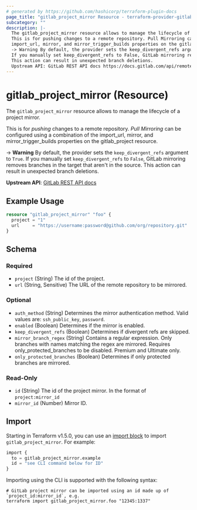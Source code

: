 ```yaml
---
# generated by https://github.com/hashicorp/terraform-plugin-docs
page_title: "gitlab_project_mirror Resource - terraform-provider-gitlab"
subcategory: ""
description: |-
  The gitlab_project_mirror resource allows to manage the lifecycle of a project mirror.
  This is for pushing changes to a remote repository. Pull Mirroring can be configured using a combination of the
  import_url, mirror, and mirror_trigger_builds properties on the gitlab_project resource.
  -> Warning By default, the provider sets the keep_divergent_refs argument to True.
  If you manually set keep_divergent_refs to False, GitLab mirroring removes branches in the target that aren't in the source.
  This action can result in unexpected branch deletions.
  Upstream API: GitLab REST API docs https://docs.gitlab.com/api/remote_mirrors/
---
```


# gitlab_project_mirror (Resource)

The `gitlab_project_mirror` resource allows to manage the lifecycle of a project mirror.

This is for *pushing* changes to a remote repository. *Pull Mirroring* can be configured using a combination of the
import_url, mirror, and mirror_trigger_builds properties on the gitlab_project resource.

-> **Warning** By default, the provider sets the `keep_divergent_refs` argument to `True`.
   If you manually set `keep_divergent_refs` to `False`, GitLab mirroring removes branches in the target that aren't in the source.
   This action can result in unexpected branch deletions.

**Upstream API**: [GitLab REST API docs](https://docs.gitlab.com/api/remote_mirrors/)

## Example Usage

```terraform
resource "gitlab_project_mirror" "foo" {
  project = "1"
  url     = "https://username:password@github.com/org/repository.git"
}
```

<!-- schema generated by tfplugindocs -->
## Schema

### Required

- `project` (String) The id of the project.
- `url` (String, Sensitive) The URL of the remote repository to be mirrored.

### Optional

- `auth_method` (String) Determines the mirror authentication method. Valid values are: `ssh_public_key`, `password`.
- `enabled` (Boolean) Determines if the mirror is enabled.
- `keep_divergent_refs` (Boolean) Determines if divergent refs are skipped.
- `mirror_branch_regex` (String) Contains a regular expression. Only branches with names matching the regex are mirrored. Requires only_protected_branches to be disabled. Premium and Ultimate only.
- `only_protected_branches` (Boolean) Determines if only protected branches are mirrored.

### Read-Only

- `id` (String) The id of the project mirror. In the format of `project:mirror_id`
- `mirror_id` (Number) Mirror ID.

## Import

Starting in Terraform v1.5.0, you can use an [import block](https://developer.hashicorp.com/terraform/language/import) to import `gitlab_project_mirror`. For example:

```terraform
import {
  to = gitlab_project_mirror.example
  id = "see CLI command below for ID"
}
```

Importing using the CLI is supported with the following syntax:

```shell
# GitLab project mirror can be imported using an id made up of `project_id:mirror_id`, e.g.
terraform import gitlab_project_mirror.foo "12345:1337"
```
